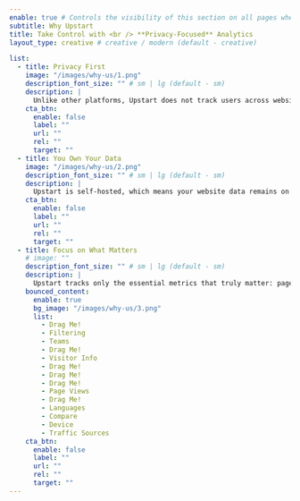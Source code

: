 ```yaml
---
enable: true # Controls the visibility of this section on all pages where it is used
subtitle: Why Upstart
title: Take Control with <br /> **Privacy-Focused** Analytics
layout_type: creative # creative / modern (default - creative)

list:
  - title: Privacy First
    image: "/images/why-us/1.png"
    description_font_size: "" # sm | lg (default - sm)
    description: |
      Unlike other platforms, Upstart does not track users across websites or collect personally identifiable information.
    cta_btn:
      enable: false
      label: ""
      url: ""
      rel: ""
      target: ""
  - title: You Own Your Data
    image: "/images/why-us/2.png"
    description_font_size: "" # sm | lg (default - sm)
    description: |
      Upstart is self-hosted, which means your website data remains on your server. You have full control.
    cta_btn:
      enable: false
      label: ""
      url: ""
      rel: ""
      target: ""
  - title: Focus on What Matters
    # image: ""
    description_font_size: "" # sm | lg (default - sm)
    description: |
      Upstart tracks only the essential metrics that truly matter: page views, visitor demographics, and custom events. No unnecessary data.
    bounced_content:
      enable: true
      bg_image: "/images/why-us/3.png"
      list:
        - Drag Me!
        - Filtering
        - Teams
        - Drag Me!
        - Visitor Info
        - Drag Me!
        - Drag Me!
        - Drag Me!
        - Page Views
        - Drag Me!
        - Languages
        - Compare
        - Device
        - Traffic Sources
    cta_btn:
      enable: false
      label: ""
      url: ""
      rel: ""
      target: ""
---
```

